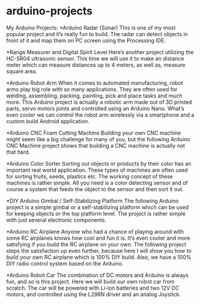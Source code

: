 arduino-projects
================

My Arduino Projects:
*Arduino Radar (Sonar)
This is one of my most popular project and it’s really fun to build. The radar can detect objects in front of it and map them on PC screen using the Processing IDE.

*Range Measurer and Digital Spirit Level
Here’s another project utilizing the HC-SR04 ultrasonic sensor. This time we will use it to make an distance meter which can measure distances up to 4 meters, as well as, measure square area.

*Arduino Robot Arm
When it comes to automated manufacturing, robot arms play big role with so many applications. They are often used for welding, assembling, packing, painting, pick and place tasks and much more. This Arduino project is actually a robotic arm made out of 3D printed parts, servo motors joints and controlled using an Arduino Nano. What’s even cooler we can control the robot arm wirelessly via a smartphone and a custom build Android application.


*Arduino CNC Foam Cutting Machine
Building your own CNC machine might seem like a big challenge for many of you, but the following Arduino CNC Machine project shows that building a CNC machine is actually not that hard.


*Arduino Color Sorter
Sorting out objects or products by their color has an important real world application. These types of machines are often used for sorting fruits, seeds, plastics etc. The working concept of these machines is rather simple. All you need is a color detecting sensor and of course a system that feeds the object to the sensor and then sort it out.


*DIY Arduino Gimbal / Self-Stabilizing Platform
The following Arduino project is a simple gimbal or a self-stabilizing platform which can be used for keeping objects or the top platform level. The project is rather simple with just several electronic components.


*Arduino RC Airplane
Anyone who had a chance of playing around with some RC airplanes knows how cool and fun it is. It’s even cooler and more satisfying if you build the RC airplane on your own. The following project steps the satisfaction up even further, because here I will show you how to build your own RC airplane which is 100% DIY build. Also, we have a 100% DIY radio control system based on the Arduino.


*Arduino Robot Car
The combination of DC motors and Arduino is always fun, and so is this project. Here we will build our own robot car from scratch. The car will be powered with Li-ion batteries and two 12V DC motors, and controlled using the L298N driver and an analog Joystick.

